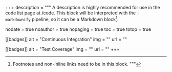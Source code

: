 +++
description = """
A description is highly recommended for use in the code list page at /code.
This block will be interpreted with the `| markdownify` pipeline, so it can be
a Markdown block[^block].

[^block]: Footnotes and non-inline links need to be in this block.
"""

nodate = true
noauthor = true
nopaging = true
toc = true
totop = true

[[badges]]
  alt = "Continuous Integration"
  img = ""
  url = ""

[[badges]]
  alt = "Test Coverage"
  img = ""
  url = ""
+++
